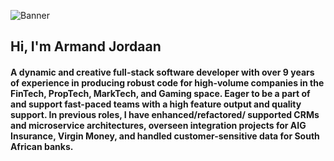 ![Banner](https://github.com/ArmandJ77/ArmandJ77/blob/main/images/banner.jpg?raw=true)

## Hi, I'm Armand Jordaan

#### A dynamic and creative full-stack software developer with over 9 years of experience in producing robust code for high-volume companies in the FinTech, PropTech, MarkTech, and Gaming space. Eager to be a part of and support fast-paced teams with a high feature output and quality support. In previous roles, I have enhanced/refactored/ supported CRMs and microservice architectures, overseen integration projects for AIG Insurance, Virgin Money, and handled customer-sensitive data for South African banks.
